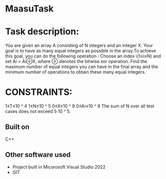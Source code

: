 ﻿# MaasuTask
# Task description:
 You are given an array A consisting of N integers and an integer X. 
 Your goal is to have as many equal integers as possible in the array.To achieve this goal, you can do the following operation :
 Choose an index i(1≤i≤N) and set Ai = Ai⊕X, where ⊕ denotes the bitwise xor operation.
 Find the maximum number of equal integers you can have in the final array and the minimum
 number of operations to obtain these many equal integers.

# CONSTRAINTS:
 1≤T≤10 ^ 4
 1≤N≤10 ^ 5
 0≤X≤10 ^ 9
 0≤Ai≤10 ^ 9
 The sum of N over all test cases does not exceed 5⋅10 ^ 5.

## Built on
C++

## Other software used
- Project built in Micorosoft Visual Studio 2022
- GIT
